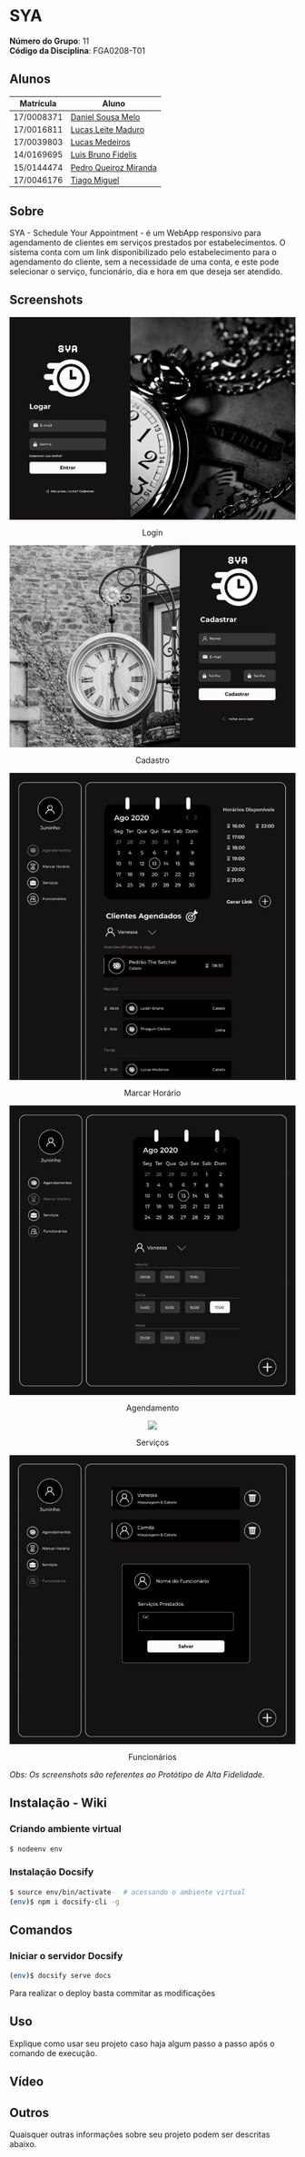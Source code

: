 # SYA
**Número do Grupo**: 11<br>
**Código da Disciplina**: FGA0208-T01<br>

## Alunos
|Matrícula | Aluno |
| -- | -- |
| 17/0008371 | [Daniel Sousa Melo](https://github.com/dansousamelo) |
| 17/0016811 | [Lucas Leite Maduro](https://github.com/lucasqmc) |
| 17/0039803 | [Lucas Medeiros](https://github.com/medeiroslucas) |
| 14/0169695 | [Luis Bruno Fidelis](https://github.com/lbrunofidelis) |
| 15/0144474 | [Pedro Queiroz Miranda](https://github.com/pedroMiranda7410) |
| 17/0046176 | [Tiago Miguel](https://github.com/tmcstiago) |

## Sobre 
SYA - Schedule Your Appointment - é um WebApp responsivo para agendamento de clientes em serviços prestados por estabelecimentos. O sistema conta com um link disponibilizado pelo estabelecimento para o agendamento do cliente, sem a necessidade de uma conta, e este pode selecionar o serviço, funcionário, dia e hora em que deseja ser atendido.

## Screenshots

<div style="display: flex; justify-content: center; align-items:center;">
    <img src="docs/assets/readme/login.jpg"><br/>
</div>
<p align="center">Login</p>

<div style="display: flex; justify-content: center; align-items:center;">
    <img src="docs/assets/readme/cadastro.jpg">
</div>
<p align="center">Cadastro</p>

<div style="display: flex; justify-content: center; align-items:center;">
    <img src="docs/assets/readme/marcar-horario.jpg">
</div>
<p align="center">Marcar Horário</p>

<div style="display: flex; justify-content: center; align-items:center;">
    <img src="docs/assets/readme/agendamento.jpg">
</div>
<p align="center">Agendamento</p>

<div style="display: flex; justify-content: center; align-items:center;">
    <img src="docs/assets/readme/serviços.jpg">
</div>
<p align="center">Serviços</p>

<div style="display: flex; justify-content: center; align-items:center;">
    <img src="docs/assets/readme/funcionarios.jpg">
</div>
<p align="center">Funcionários</p>

<i>
  Obs: Os screenshots são referentes ao Protótipo de Alta Fidelidade.
</i><br/>

## Instalação - Wiki

### Criando ambiente virtual

```bash
$ nodeenv env
```

### Instalação Docsify

```bash
$ source env/bin/activate	# acessando o ambiente virtual
(env)$ npm i docsify-cli -g
```

## Comandos

### Iniciar o servidor Docsify

```bash
(env)$ docsify serve docs
```

Para realizar o deploy basta commitar as modificações


## Uso 
Explique como usar seu projeto caso haja algum passo a passo após o comando de execução.

## Vídeo

## Outros 
Quaisquer outras informações sobre seu projeto podem ser descritas abaixo.
